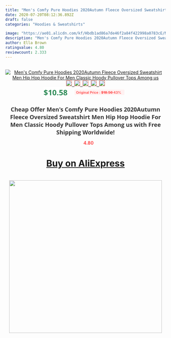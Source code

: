 ```yaml
---
title: "Men's Comfy Pure Hoodies 2020Autumn Fleece Oversized Sweatshirt Men Hip Hop Hoodie For Men Classic Hoody Pullover Tops 	Among us"
date: 2020-07-20T08:12:36.892Z
draft: false
categories: "Hoodies & Sweatshirts"

image: "https://ae01.alicdn.com/kf/Hbdb1ad86a7de46f2a84f422998a0783cE/Men-s-Comfy-Pure-Hoodies-2020Autumn-Fleece-Oversized-Sweatshirt-Men-Hip-Hop-Hoodie-For-Men-Classic.jpg"
description: "Men's Comfy Pure Hoodies 2020Autumn Fleece Oversized Sweatshirt Men Hip Hop Hoodie For Men Classic Hoody Pullover Tops 	Among us"
author: Ella Brown
ratingvalue: 4.80
reviewcount: 2.333
---
```

<br>
<div style="text-align: center;">
<a href="https://s.click.aliexpress.com/e/_ACRmfT" target="_blank" rel="nofollow noopener noreferrer"><img alt="Men's Comfy Pure Hoodies 2020Autumn Fleece Oversized Sweatshirt Men Hip Hop Hoodie For Men Classic Hoody Pullover Tops 	Among us" class="magnifier-image" src="https://ae01.alicdn.com/kf/Hbdb1ad86a7de46f2a84f422998a0783cE/Men-s-Comfy-Pure-Hoodies-2020Autumn-Fleece-Oversized-Sweatshirt-Men-Hip-Hop-Hoodie-For-Men-Classic.jpg_640x640.jpg">
<br>
<img style="border:1px solid salmon" src="https://ae01.alicdn.com/kf/Hbdb1ad86a7de46f2a84f422998a0783cE/Men-s-Comfy-Pure-Hoodies-2020Autumn-Fleece-Oversized-Sweatshirt-Men-Hip-Hop-Hoodie-For-Men-Classic.jpg_120x120.jpg">&nbsp;&nbsp;<img style="border:1px solid salmon" src="https://ae01.alicdn.com/kf/H354362244a9e4d75af65ed551c8a4cfbk/Men-s-Comfy-Pure-Hoodies-2020Autumn-Fleece-Oversized-Sweatshirt-Men-Hip-Hop-Hoodie-For-Men-Classic.jpg_120x120.jpg">&nbsp;&nbsp;<img style="border:1px solid salmon" src="https://ae01.alicdn.com/kf/Ha5b4fdf86dbd4c55936f7f50661b1b064/Men-s-Comfy-Pure-Hoodies-2020Autumn-Fleece-Oversized-Sweatshirt-Men-Hip-Hop-Hoodie-For-Men-Classic.jpg_120x120.jpg">&nbsp;&nbsp;<img style="border:1px solid salmon" src="https://ae01.alicdn.com/kf/Hb174a68ff6b54111993d993514fd6c605/Men-s-Comfy-Pure-Hoodies-2020Autumn-Fleece-Oversized-Sweatshirt-Men-Hip-Hop-Hoodie-For-Men-Classic.jpg_120x120.jpg">&nbsp;&nbsp;<img style="border:1px solid salmon" src="https://ae01.alicdn.com/kf/Hb9152efc84db4c19bbbf3b34556dd655M/Men-s-Comfy-Pure-Hoodies-2020Autumn-Fleece-Oversized-Sweatshirt-Men-Hip-Hop-Hoodie-For-Men-Classic.jpg_120x120.jpg"></a></div><br0>
<div style="text-align: center;"><span style="background-color: white; border: 0px; box-sizing: border-box; color: seagreen; display: inline-block; font-family: &quot;open sans&quot; , &quot;arial&quot; , &quot;helvetica&quot; , sans-serif , &quot;heiti&quot;; font-size: 24px; font-stretch: inherit; font-weight: 700; line-height: inherit; margin: 0px 10px 0px 0px; padding: 0px; vertical-align: middle;">$10.58 </span>
<span style="background: rgb(255 , 241 , 241); border-radius: 3px; border: 0px; box-sizing: border-box; color: #ff4747; display: inline-block; font-family: inherit; font-size: 12px; font-stretch: inherit; font-style: inherit; font-variant: inherit; font-weight: 600; line-height: inherit; margin: 0px; padding: 2px 5px; transform: scale(0.9); vertical-align: middle;">Original Price : <b style="text-decoration: line-through;">$18.56 </b> 43%&nbsp;&nbsp;</span></div>
<h1 style="color: #333333; display: inline-block; font-family: &quot;open sans&quot; , &quot;arial&quot; , &quot;helvetica&quot; , sans-serif , &quot;heiti&quot;; font-size: 18px; font-stretch: inherit; font-weight: 700; text-align: center;">Cheap Offer Men's Comfy Pure Hoodies 2020Autumn Fleece Oversized Sweatshirt Men Hip Hop Hoodie For Men Classic Hoody Pullover Tops 	Among us with Free Shipping Worldwide!</h1>
<div style="color: #ff4747; text-align: center;">
<img src="https://4.bp.blogspot.com/-M0ZcTcb-5uY/XleCXlxnR4I/AAAAAAAAAEc/OrjgMkXV1oMQFaCRZj5HQwOCBcu3w1FegCPcBGAYYCw/s1600/star.png" style="height: 15px;">&nbsp;<b>4.80</b></div>
<div class="button_cont" align="center"><a class="buynow_a" href="https://s.click.aliexpress.com/e/_ACRmfT" target="_blank" rel="nofollow noopener noreferrer"><H1>Buy on AliExpress</H1></a></div><br>
<div class="separator" style="clear: both; text-align: center;">
<img src="https://lh3.googleusercontent.com/-pTy5HemUv9M/XlePHvY0dAI/AAAAAAAAAE4/0nX5iRUoIWY8eMW9Dpxeirr157OZliDIgCLcBGAsYHQ/s1600/badge.gif" width="480">
</div>
